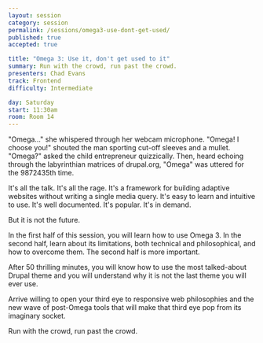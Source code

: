 ```yaml
---
layout: session
category: session
permalink: /sessions/omega3-use-dont-get-used/
published: true
accepted: true

title: "Omega 3: Use it, don't get used to it"
summary: Run with the crowd, run past the crowd.
presenters: Chad Evans
track: Frontend
difficulty: Intermediate

day: Saturday
start: 11:30am
room: Room 14
---
```


"Omega…" she whispered through her webcam microphone. "Omega! I choose you!" shouted the man sporting cut-off sleeves and a mullet. "Omega?" asked the child entrepreneur quizzically. Then, heard echoing through the labyrinthian matrices of drupal.org, "Omega" was uttered for the 9872435th time.

It's all the talk. It's all the rage. It's a framework for building adaptive websites without writing a single media query. It's easy to learn and intuitive to use. It's well documented. It's popular. It's in demand.

But it is not the future.

In the first half of this session, you will learn how to use Omega 3. In the second half, learn about its limitations, both technical and philosophical, and how to overcome them. The second half is more important.

After 50 thrilling minutes, you will know how to use the most talked-about Drupal theme and you will understand why it is not the last theme you will ever use.

Arrive willing to open your third eye to responsive web philosophies and the new wave of post-Omega tools that will make that third eye pop from its imaginary socket.

Run with the crowd, run past the crowd.
